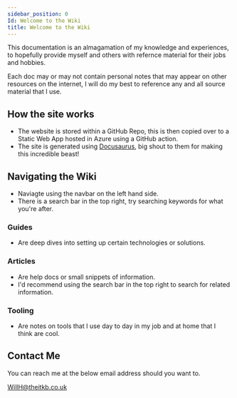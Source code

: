 ```yaml
---
sidebar_position: 0
Id: Welcome to the Wiki
title: Welcome to the Wiki
---
```


This documentation is an almagamation of my knowledge and experiences, to hopefully provide myself and others with refernce material for their jobs and hobbies.

Each doc may or may not contain personal notes that may appear on other resources on the internet, I will do my best to reference any and all source material that I use.

## How the site works 

- The website is stored within a GitHub Repo, this is then copied over to a Static Web App hosted in Azure using a GitHub action.
- The site is generated using [Docusaurus](https://docusaurus.io/), big shout to them for making this incredible beast!

## Navigating the Wiki

- Naviagte using the navbar on the left hand side.
- There is a search bar in the top right, try searching keywords for what you're after.
  
### Guides

- Are deep dives into setting up certain technologies or solutions.

### Articles

- Are help docs or small snippets of information.
- I'd recommend using the search bar in the top right to search for related information.

### Tooling

- Are notes on tools that I use day to day in my job and at home that I think are cool.

## Contact Me

You can reach me at the below email address should you want to.

WillH@theitkb.co.uk
